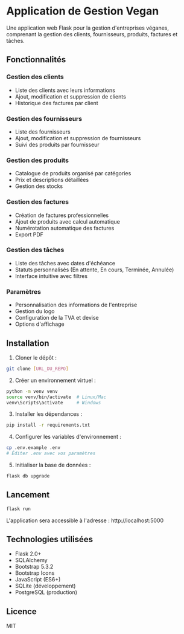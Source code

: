 # Application de Gestion Vegan

Une application web Flask pour la gestion d'entreprises véganes, comprenant la gestion des clients, fournisseurs, produits, factures et tâches.

## Fonctionnalités

### Gestion des clients
- Liste des clients avec leurs informations
- Ajout, modification et suppression de clients
- Historique des factures par client

### Gestion des fournisseurs
- Liste des fournisseurs
- Ajout, modification et suppression de fournisseurs
- Suivi des produits par fournisseur

### Gestion des produits
- Catalogue de produits organisé par catégories
- Prix et descriptions détaillées
- Gestion des stocks

### Gestion des factures
- Création de factures professionnelles
- Ajout de produits avec calcul automatique
- Numérotation automatique des factures
- Export PDF

### Gestion des tâches
- Liste des tâches avec dates d'échéance
- Statuts personnalisés (En attente, En cours, Terminée, Annulée)
- Interface intuitive avec filtres

### Paramètres
- Personnalisation des informations de l'entreprise
- Gestion du logo
- Configuration de la TVA et devise
- Options d'affichage

## Installation

1. Cloner le dépôt :
```bash
git clone [URL_DU_REPO]
```

2. Créer un environnement virtuel :
```bash
python -m venv venv
source venv/bin/activate  # Linux/Mac
venv\Scripts\activate     # Windows
```

3. Installer les dépendances :
```bash
pip install -r requirements.txt
```

4. Configurer les variables d'environnement :
```bash
cp .env.example .env
# Éditer .env avec vos paramètres
```

5. Initialiser la base de données :
```bash
flask db upgrade
```

## Lancement

```bash
flask run
```

L'application sera accessible à l'adresse : http://localhost:5000

## Technologies utilisées

- Flask 2.0+
- SQLAlchemy
- Bootstrap 5.3.2
- Bootstrap Icons
- JavaScript (ES6+)
- SQLite (développement)
- PostgreSQL (production)

## Licence

MIT
